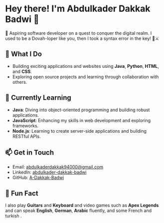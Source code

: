 # Hey there! I'm **Abdulkader Dakkak Badwi** 🎉

👾 Aspiring software developer on a quest to conquer the digital realm. I used to be a Dovah-loper like you, then I took a syntax error in the key! 🏹⚔️ 

## 🚀 What I Do
- Building exciting applications and websites using **Java**, **Python**, **HTML**, and **CSS**.
- Exploring open source projects and learning through collaboration with others.

## 🌱 Currently Learning
- **Java**: Diving into object-oriented programming and building robust applications.
- **JavaScript**: Enhancing my skills in web development and exploring frameworks.
- **Node.js**: Learning to create server-side applications and building RESTful APIs.

## 📫 Get in Touch
- Email: abdulkaderdakkak94000@gmail.com
- LinkedIn: [abdulkader-dakkak-badwi](https://www.linkedin.com/in/abdulkader-dakkak-badwi/)
- GitHub: [A-Dakkak-Badwi](Github.com/A-Dakkak-Badwi)

## 🌟 Fun Fact
I also play **Guitars** and **Keyboard** and video games such as **Apex Legends** and can speak **English**, **German**, **Arabic** fluently, and some French and turkish .
